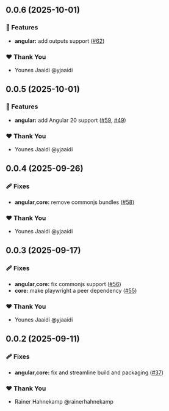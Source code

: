 ## 0.0.6 (2025-10-01)

### 🚀 Features

- **angular:** add outputs support ([#62](https://github.com/testronaut/testronaut/pull/62))

### ❤️ Thank You

- Younes Jaaidi @yjaaidi

## 0.0.5 (2025-10-01)

### 🚀 Features

- **angular:** add Angular 20 support ([#59](https://github.com/testronaut/testronaut/pull/59), [#49](https://github.com/testronaut/testronaut/issues/49))

### ❤️ Thank You

- Younes Jaaidi @yjaaidi

## 0.0.4 (2025-09-26)

### 🩹 Fixes

- **angular,core:** remove commonjs bundles ([#58](https://github.com/testronaut/testronaut/pull/58))

### ❤️ Thank You

- Younes Jaaidi @yjaaidi

## 0.0.3 (2025-09-17)

### 🩹 Fixes

- **angular,core:** fix commonjs support ([#56](https://github.com/testronaut/testronaut/pull/56))
- **core:** make playwright a peer dependency ([#55](https://github.com/testronaut/testronaut/pull/55))

### ❤️ Thank You

- Younes Jaaidi @yjaaidi

## 0.0.2 (2025-09-11)

### 🩹 Fixes

- **angular,core:** fix and streamline build and packaging ([#37](https://github.com/testronaut/testronaut/pull/37))

### ❤️ Thank You

- Rainer Hahnekamp @rainerhahnekamp